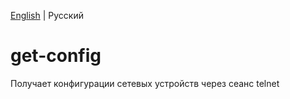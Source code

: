 [English](./README.md) | Русский

# get-config
Получает конфигурации сетевых устройств через сеанс telnet
